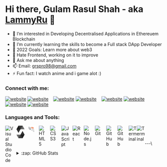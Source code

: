 # Hi there, Gulam Rasul Shah - aka [LammyRu][youtube] 👋 

- 👀 I’m interested in Developing Decentralised Applications in Ethereuem Blockchain
- 🌱 I’m currently learning the skills to become a Full stack DApp Developer
- 🥅 2022 Goals: Learn more about web3
- 🤔 Hate Frontend, working on it to improve
- 💬 Ask me about anything
- 📫 Email: grspro98@gmail.com
- ⚡ Fun fact: I watch anime and i game alot :)

### Connect with me:


[![website](./img/youtube-light.svg)](https://youtube.com/c/lammyru#gh-light-mode-only)
[![website](./img/youtube-dark.svg)](https://youtube.com/lammyru#gh-dark-mode-only)
&nbsp;&nbsp;
[![website](./img/twitter-light.svg)](https://twitter.com/grspro98#gh-light-mode-only)
[![website](./img/twitter-dark.svg)](https://twitter.com/grspro98#gh-dark-mode-only)
&nbsp;&nbsp;
[![website](./img/linkedin-light.svg)](https://www.linkedin.com/in/gulam-rasul-shah-593b9a228/#gh-light-mode-only)
[![website](./img/linkedin-dark.svg)](https://www.linkedin.com/in/gulam-rasul-shah-593b9a228/#gh-dark-mode-only)
&nbsp;&nbsp;
[![website](./img/instagram-light.svg)](https://www.instagram.com/lammyru/#gh-light-mode-only)
[![website](./img/instagram-dark.svg)](https://www.instagram.com/lammyru/#gh-dark-mode-only)

### Languages and Tools:

<img align="left" alt="Visual Studio Code" width="26px" src="https://cdn.jsdelivr.net/gh/devicons/devicon/icons/vscode/vscode-original.svg" style="padding-right:10px;" />
<img align="left" alt="Solidity" width="26px" src="solidity.svg" style="padding-right:10px;" />
<img align="left" alt="Web3" width="26px" src="web3.svg" style="padding-right:10px;" />
<img align="left" alt="HTML5" width="26px" src="https://cdn.jsdelivr.net/gh/devicons/devicon/icons/html5/html5-original.svg" style="padding-right:10px;" />
<img align="left" alt="CSS3" width="26px" src="https://cdn.jsdelivr.net/gh/devicons/devicon/icons/css3/css3-original.svg" style="padding-right:10px;" />
<img align="left" alt="JavaScript" width="26px" src="https://cdn.jsdelivr.net/gh/devicons/devicon/icons/javascript/javascript-original.svg" style="padding-right:10px;" />
<img align="left" alt="React" width="26px" src="https://cdn.jsdelivr.net/gh/devicons/devicon/icons/react/react-original.svg" style="padding-right:10px;" />
<img align="left" alt="Node.js" width="26px" src="https://cdn.jsdelivr.net/gh/devicons/devicon/icons/nodejs/nodejs-original.svg" style="padding-right:10px;" />
<img align="left" alt="Git" width="26px" src="https://cdn.jsdelivr.net/gh/devicons/devicon/icons/git/git-original.svg" style="padding-right:10px;" />
<img align="left" alt="GitHub" width="26px" src="https://user-images.githubusercontent.com/3369400/139447912-e0f43f33-6d9f-45f8-be46-2df5bbc91289.png" style="padding-right:10px;" />
<img align="left" alt="GitHub" width="26px" src="https://user-images.githubusercontent.com/3369400/139448065-39a229ba-4b06-434b-bc67-616e2ed80c8f.png" style="padding-right:10px;" />
<img align="left" alt="Terminal" width="26px" src="../img/terminal-light.svg" />
<img align="left" alt="Terminal" width="26px" src="./img/terminal-dark.svg" />

<br />
<br />

---\

<details>
  <summary>:zap: GitHub Stats</summary>

  <img align="left" alt="codeSTACKr's GitHub Stats" src="https://github-readme-stats.vercel.app/api?username=grsLammy&show_icons=true&hide_border=false&title_color=ff652f&icon_color=FFE400&bg_color=09131B&text_color=ffffff&border_color=0c1a25" />

</details>

[twitter]: https://twitter.com/grspro
[youtube]: https://youtube.com/lammyru
[instagram]: https://instagram.com/lammyru
[linkedin]: https://www.linkedin.com/in/gulam-rasul-shah-593b9a228/
